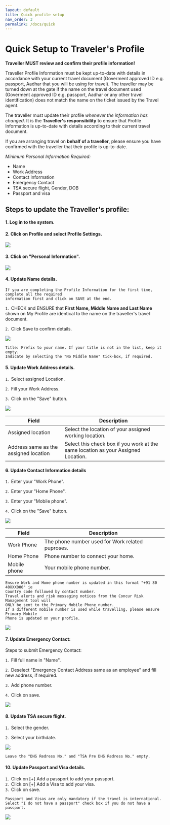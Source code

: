 ```yaml
---
layout: default
title: Quick profile setup
nav_order: 3
permalink: /docs/quick
---
```

# Quick Setup to Traveler's Profile
**Traveller MUST review and confirm their profile information!**

Traveller Profile Information must be kept up-to-date with details in accordance with your current travel document (Goverment approved ID e.g. passport, Aadhar that you will be using for travel).
The traveller may be turned down at the gate if the name on the travel document used (Goverment approved ID e.g. passport, Aadhar or any other travel identification) does not match the name on the ticket issued by the Travel agent.

The traveller must update their profile *whenever the information has changed.*
It is the **Traveller's responsibility** to ensure that Profile Information is up-to-date with details according to their current travel document.

If you are arranging travel on **behalf of a traveller**, please ensure you have confirmed with the traveller that their profile is up-to-date.

*Minimum Personal Information Required:*
+ Name
+ Work Address
+ Contact Information
+ Emergency Contact
+ TSA secure flight, Gender, DOB
+ Passport and visa


## Steps to update the Traveller's profile:  

#### 1. Log in to the system.  

#### 2. Click on Profile and select Profile Settings. 

<img src="{{ site.url }}{{ site.baseurl }}\assets\images\qsp\qsp1.png"> 

#### 3. Click on "Personal Information".  

<img src="{{ site.url }}{{ site.baseurl }}\assets\images\qsp\qsp2.png"> 

#### 4. Update Name details.

```
If you are completing the Profile Information for the first time, complete all the required 
information first and click on SAVE at the end.
```

`1.` CHECK and ENSURE that **First Name, Middle Name and Last Name** shown on My Profile are identical to the name on the traveller's travel document.

`2.` Click Save to confirm details.

<img src="{{ site.url }}{{ site.baseurl }}\assets\images\qsp\qsp3.png"> 


```
Title: Prefix to your name. If your title is not in the list, keep it empty.
Indicate by selecting the "No Middle Name" tick-box, if required.
```
#### 5. Update Work Address details.

`1.` Select assigned Location.

`2.`  Fill your Work Address.

`3.` Click on the "Save" button.

<img src="{{ site.url }}{{ site.baseurl }}\assets\images\qsp\qsp4.png"> 


Field | Description
--- | --- 
Assigned location | Select the location of your assigned working location.
Address same as the assigned location | Select this check box if you work at the same location as your Assigned Location.


#### 6. Update Contact Information details

`1.` Enter your "Work Phone".

`2.` Enter your "Home Phone".

`3.` Enter your "Mobile phone".

`4.` Click on the "Save" button.

<img src="{{ site.url }}{{ site.baseurl }}\assets\images\qsp\qsp5.png"> 

Field | Description
--- | --- 
Work Phone | The phone number used for Work related puproses.
Home Phone | Phone number to connect your home.
Mobile phone | Your mobile phone number.

```
Ensure Work and Home phone number is updated in this format "+91 80 40XXX000" ie 
Country code followed by contact number.
Travel alerts and risk messaging notices from the Concur Risk Management tool will 
ONLY be sent to the Primary Mobile Phone number.
If a different mobile number is used while travelling, please ensure Primary Mobile 
Phone is updated on your profile.
```


<img src="{{ site.url }}{{ site.baseurl }}\assets\images\qsp\qsp6.png"> 

#### 7. Update Emergency Contact:
Steps to submit Emergency Contact:  

`1.` Fill full name in "Name".  

`2.` Deselect "Emergency Contact Address same as an employee" and fill new address, if required.  

`3.` Add phone number.  

`4.` Click on save.  

<img src="{{ site.url }}{{ site.baseurl }}\assets\images\qsp\qsp7.png"> 

#### 8. Update TSA secure flight.

`1.` Select the gender.  

`2.` Select your birthdate.  

<img src="{{ site.url }}{{ site.baseurl }}\assets\images\qsp\qsp8a.png"> 

```
Leave the "DHS Redress No." and "TSA Pre DHS Redress No." empty.
```
#### 10. Update Passport and Visa details.
`1.` Click on [+] Add a passport to add your passport.  
`2.` Click on [+] Add a Visa to add your visa.  
`3.` Click on save.  
```
Passport and Visas are only mandatory if the travel is international. 
Select "I do not have a passport" check box if you do not have a passport.
```

<img src="{{ site.url }}{{ site.baseurl }}\assets\images\qsp\qsp8b.png"> 
